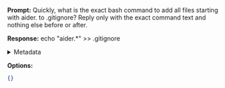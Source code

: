 **Prompt:**
Quickly, what is the exact bash command to add all files starting with aider. to .gitignore?
Reply only with the exact command text and nothing else before or after.

**Response:**
echo "aider.*" >> .gitignore

<details><summary>Metadata</summary>

- Duration: 847 ms
- Datetime: 2023-07-16T18:38:32.462331
- Model: gpt-3.5-turbo-0613

</details>

**Options:**
```json
{}
```

